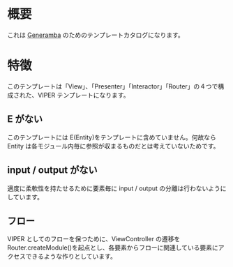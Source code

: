 # 概要

これは [Generamba](https://github.com/rambler-digital-solutions/Generamba) のためのテンプレートカタログになります。

# 特徴

このテンプレートは「View」、「Presenter」「Interactor」「Router」の４つで構成された、VIPER テンプレートになります。

## E がない

このテンプレートには E(Entity)をテンプレートに含めていません。何故なら Entity は各モジュール内毎に参照が収まるものだとは考えていないためです。

## input / output がない

適度に柔軟性を持たせるために要素毎に input / output の分離は行わないようにしています。

## フロー

VIPER としてのフローを保つために、ViewController の遷移を Router.createModule()を起点とし、各要素からフローに関連している要素にアクセスできるような作りとしています。
